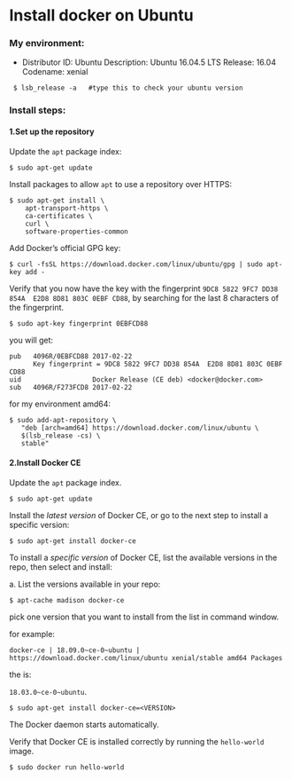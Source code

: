 # Install docker on Ubuntu

### My environment:

- Distributor ID:	Ubuntu
  Description:	Ubuntu 16.04.5 LTS
  Release:	16.04
  Codename:	xenial

```shell
 $ lsb_release -a   #type this to check your ubuntu version
```



### Install steps:

#### 1.Set up the repository

Update the `apt` package index:

```
$ sudo apt-get update
```

Install packages to allow `apt` to use a repository over HTTPS:

```
$ sudo apt-get install \
    apt-transport-https \
    ca-certificates \
    curl \
    software-properties-common
```

Add Docker’s official GPG key:

```
$ curl -fsSL https://download.docker.com/linux/ubuntu/gpg | sudo apt-key add -
```

Verify that you now have the key with the fingerprint
`9DC8 5822 9FC7 DD38 854A  E2D8 8D81 803C 0EBF CD88`, by searching for the
last 8 characters of the fingerprint.

```
$ sudo apt-key fingerprint 0EBFCD88
```

you will get:

```
pub   4096R/0EBFCD88 2017-02-22
      Key fingerprint = 9DC8 5822 9FC7 DD38 854A  E2D8 8D81 803C 0EBF CD88
uid                  Docker Release (CE deb) <docker@docker.com>
sub   4096R/F273FCD8 2017-02-22
```

for my environment amd64:

```
$ sudo add-apt-repository \
   "deb [arch=amd64] https://download.docker.com/linux/ubuntu \
   $(lsb_release -cs) \
   stable"
```

#### 2.Install Docker CE

Update the `apt` package index.

```
$ sudo apt-get update
```

Install the *latest version* of Docker CE, or go to the next step to install a specific version:

```
$ sudo apt-get install docker-ce
```

To install a *specific version* of Docker CE, list the available versions in the repo, then select and install:

a. List the versions available in your repo:

```
$ apt-cache madison docker-ce
```

pick one version that you want to install from the list in command window.

for example:

```
docker-ce | 18.09.0~ce-0~ubuntu | https://download.docker.com/linux/ubuntu xenial/stable amd64 Packages
```

the <VERSION> is:

`18.03.0~ce-0~ubuntu`.

```
$ sudo apt-get install docker-ce=<VERSION>
```

The Docker daemon starts automatically.

Verify that Docker CE is installed correctly by running the `hello-world` image.

```
$ sudo docker run hello-world
```

